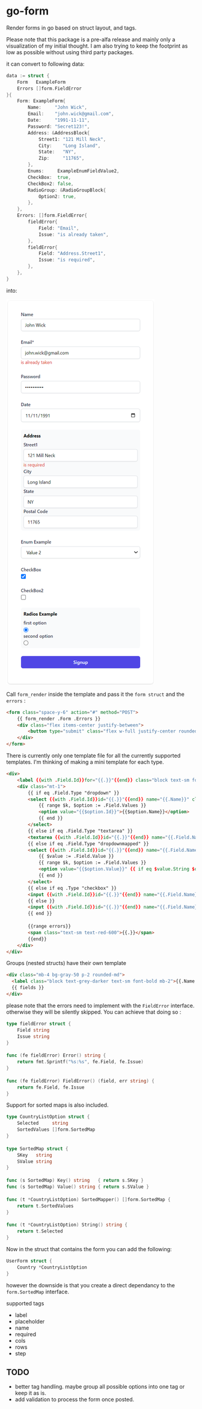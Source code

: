 # go-form

Render forms in go based on struct layout, and tags. 

Please note that this package is a pre-alfa release and mainly only a visualization of my initial thought. 
I am also trying to keep the footprint as low as possible without using third party packages.

it can convert to following data: 
```go	
data := struct {
    Form   ExampleForm
    Errors []form.FieldError
}{
    Form: ExampleForm{
        Name:     "John Wick",
        Email:    "john.wick@gmail.com",
        Date:     "1991-11-11",
        Password: "Secret123!",
        Address: &AddressBlock{
            Street1: "121 Mill Neck",
            City:    "Long Island",
            State:   "NY",
            Zip:     "11765",
        },
        Enums:     ExampleEnumFieldValue2,
        CheckBox:  true,
        CheckBox2: false,
        RadioGroup: &RadioGroupBlock{
            Option2: true,
        },
    },
    Errors: []form.FieldError{
        fieldError{
            Field: "Email",
            Issue: "is already taken",
        },
        fieldError{
            Field: "Address.Street1",
            Issue: "is required",
        },
    },
}
```

into:

![](example/example-go-form.png)

Call `form_render` inside the template and pass it the `form struct` and the `errors` : 
```html
<form class="space-y-6" action="#" method="POST">
    {{ form_render .Form .Errors }}
    <div class="flex items-center justify-between">
        <button type="submit" class="flex w-full justify-center rounded-md border border-transparent bg-indigo-600 py-2 px-4 text-sm font-medium text-white shadow-sm hover:bg-indigo-700 focus:outline-none focus:ring-2 focus:ring-indigo-500 focus:ring-offset-2">Signup</button>
    </div>
</form>
```

There is currently only one template file for all the currently supported templates. I'm thinking of making a mini template for each type. 
```html
<div>
    <label {{with .Field.Id}}for="{{.}}"{{end}} class="block text-sm font-medium text-gray-700">{{.Field.Label}}{{ if eq .Field.Required true }}*{{end}}</label>
    <div class="mt-1">
        {{ if eq .Field.Type "dropdown" }}
        <select {{with .Field.Id}}id="{{.}}"{{end}} name="{{.Name}}" class="bg-white block w-full rounded-md border border-gray-300 px-3 py-2 shadow-sm focus:border-indigo-500 focus:outline-none focus:ring-indigo-500 sm:text-sm">
            {{ range $k, $option := .Field.Values }}
            <option value="{{$option.Id}}">{{$option.Name}}</option>
            {{ end }}
        </select>
        {{ else if eq .Field.Type "textarea" }}
        <textarea {{with .Field.Id}}id="{{.}}"{{end}} name="{{.Field.Name}}" {{with .Field.Id}}rows="{{.}}"{{end}} {{with .Field.Cols}}cols="{{.}}"{{end}} placeholder="{{.Field.Placeholder}}" {{ if eq .Field.Required true }}required{{end}} class="block w-full shadow-sm sm:text-sm border-gray-300 rounded-md"></textarea>
        {{ else if eq .Field.Type "dropdownmapped" }}
        <select {{with .Field.Id}}id="{{.}}"{{end}} name="{{.Field.Name}}" class="text-gray-700 dark:text-gray-200 dark:bg-gray-700 bg-white block w-full rounded-md border border-gray-300 px-3 py-2 shadow-sm focus:border-indigo-500 focus:outline-none focus:ring-indigo-500 sm:text-sm">
            {{ $value := .Field.Value }}
            {{ range $k, $option := .Field.Values }}
            <option value="{{$option.Value}}" {{ if eq $value.String $option.Value }}selected{{ end }} {{ if eq $option.Disabled true }}disabled{{ end }}>{{$option.Name}}</option>
            {{ end }}
        </select>
        {{ else if eq .Type "checkbox" }}
        <input {{with .Field.Id}}id="{{.}}"{{end}} name="{{.Field.Name}}" type="checkbox" {{ if eq .Field.Required true }}required{{end}} {{ if eq .Field.Value true }}checked{{end}} class="w-4 h-4 text-blue-600 bg-gray-100 border-gray-300 rounded focus:ring-blue-500 dark:focus:ring-blue-600 dark:ring-offset-gray-800 focus:ring-2 dark:bg-gray-700 dark:border-gray-600">
        {{ else }}
        <input {{with .Field.Id}}id="{{.}}"{{end}} name="{{.Field.Name}}" placeholder="{{.Field.Placeholder}}" {{with .Field.Value}}value="{{.}}"{{end}} {{ if eq .Field.Required true }}required{{end}} class="block w-full appearance-none rounded-md border border-gray-300 px-3 py-2 placeholder-gray-400 shadow-sm focus:border-indigo-500 focus:outline-none focus:ring-indigo-500 sm:text-sm">
        {{ end }}
        
        {{range errors}}
        <span class="text-sm text-red-600">{{.}}</span>
        {{end}}
    </div>
</div>
```

Groups (nested structs) have their own template 
```html
<div class="mb-4 bg-gray-50 p-2 rounded-md">
  <label class="block text-grey-darker text-sm font-bold mb-2">{{.Name }}</label>
  {{ fields }}
</div>
```

please note that the errors need to implement with the `FieldError` interface. otherwise they will be silently skipped. You can achieve that doing so : 

```go
type fieldError struct {
    Field string
    Issue string
}

func (fe fieldError) Error() string {
    return fmt.Sprintf("%s:%s", fe.Field, fe.Issue)
}

func (fe fieldError) FieldError() (field, err string) {
    return fe.Field, fe.Issue
}
```

Support for sorted maps is also included. 

```go
type CountryListOption struct {
	Selected     string
	SortedValues []form.SortedMap
}

type SortedMap struct {
	SKey   string
	SValue string
}

func (s SortedMap) Key() string   { return s.SKey }
func (s SortedMap) Value() string { return s.SValue }

func (t *CountryListOption) SortedMapper() []form.SortedMap {
	return t.SortedValues
}

func (t *CountryListOption) String() string {
	return t.Selected
}
```

Now in the struct that contains the form you can add the following: 

```go
UserForm struct {
    Country *CountryListOption
}
```

however the downside is that you create a direct dependancy to the `form.SortedMap` interface.

supported tags
- label
- placeholder
- name
- required
- cols
- rows
- step


## TODO 
- better tag handling. maybe group all possible options into one tag or keep it as is. 
- add validation to process the form once posted.